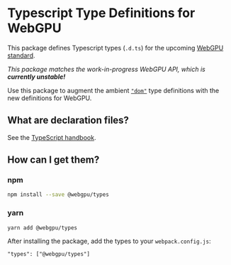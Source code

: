 # Typescript Type Definitions for WebGPU

This package defines Typescript types (`.d.ts`) for the upcoming [WebGPU standard](https://github.com/gpuweb/gpuweb/wiki/Implementation-Status).

_This package matches the work-in-progress WebGPU API, which is **currently unstable!**_

Use this package to augment the ambient [`"dom"`](https://www.typescriptlang.org/docs/handbook/compiler-options.html#compiler-options) type definitions with the new definitions for WebGPU.

## What are declaration files?

See the [TypeScript handbook](http://www.typescriptlang.org/docs/handbook/declaration-files/introduction.html).


## How can I get them?

### npm

```sh
npm install --save @webgpu/types
```

### yarn

```sh
yarn add @webgpu/types
```

After installing the package, add the types to your `webpack.config.js`:
```
"types": ["@webgpu/types"]
```